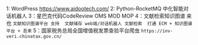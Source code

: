 1: WordPress https://www.aidootech.com/
2: Python-RocketMQ 中化智能对话机器人
3：星巴克代码CodeReview OMS MOD MOP
4：文献检索知识图谱 来也 
    ```
    文献知识图谱平台 支持 
        文献储存
        web端/对话机器人 文献检索 
        打通 ECM + 知识图谱平台 + 吾来
    ```
5：国家税务总局全国增值税发票查验平台爬虫
    ```
    https://inv-veri.chinatax.gov.cn/ 
    ```
